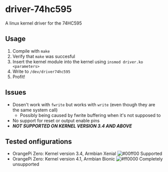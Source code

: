 # driver-74hc595

A linux kernel driver for the 74HC595

## Usage

1. Compile with `make`
2. Verify that `make` was succesful
3. Insert the kernel module into the kernel using `insmod driver.ko <parameters>`
4. Write to `/dev/driver74hc595`
5. Profit!

## Issues

 - Dosen't work with `fwrite` but works with `write` (even though they are the same system call)
   - Possibly being caused by fwrite buffering when it's not supposed to
 - No support for reset or output enable pins
 - ***NOT SUPPORTED ON KERNEL VERSION 3.4 AND ABOVE***

## Tested onfigurations
 - OrangePi Zero: Kernel version 3.4, Armbian Xenial ![#00ff00](https://placehold.it/15/00ff00/000000?text=+) Supported
 - OrangePi Zero: Kernel version 4.1, Armbian Bionic ![#ff0000](https://placehold.it/15/ff0000/000000?text=+) Completely unsupported
